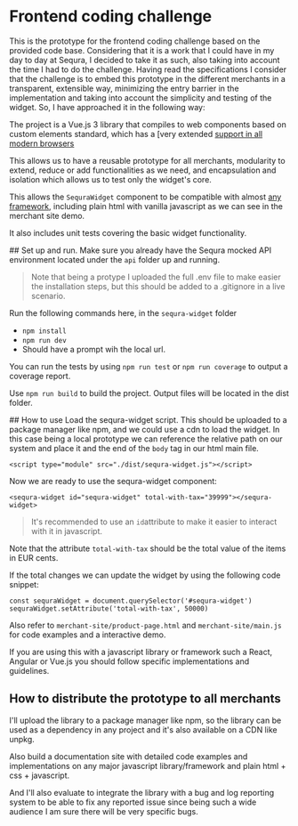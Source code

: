 # Frontend coding challenge
This is the prototype for the frontend coding challenge based on the provided code base.
Considering that it is a work that I could have in my day to day at Sequra, I decided to take it as such, also taking into account the time I had to do the challenge. Having read the specifications I consider that the challenge is to embed this prototype in the different merchants in a transparent, extensible way, minimizing the entry barrier in the implementation and taking into account the simplicity and testing of the widget. So, I have approached it in the following way:

The project is a Vue.js 3 library that compiles to web components based on custom elements standard, which has a [very extended [support in all modern browsers](https://caniuse.com/custom-elementsv1)

This allows us to have a reusable prototype for all merchants, modularity to extend, reduce or add functionalities as we need, and encapsulation and isolation which allows us to test only the widget's core.

This allows the `SequraWidget` component to be compatible with almost [any framework](https://custom-elements-everywhere.com/), including plain html with vanilla javascript as we can see in the merchant site demo.

It also includes unit tests covering the basic widget functionality.

## Set up and run.
Make sure you already have the Sequra mocked API environment located under the `api` folder up and running.

> Note that being a protype I uploaded the full .env file to make easier the installation steps, but this should be added to a .gitignore in a live scenario.

Run the following commands here, in the `sequra-widget` folder
* `npm install`
* `npm run dev`
* Should have a prompt wih the local url.

You can run the tests by using `npm run test` or `npm run coverage` to output a coverage report.

Use `npm run build` to build the project. Output files will be located in the dist folder.

## How to use
Load the sequra-widget script. This should be uploaded to a package manager like npm, and we could use a cdn to load the widget. In this case being a local prototype we can reference the relative path on our system and place it and the end of the `body` tag in our html main file.

`<script type="module" src="./dist/sequra-widget.js"></script>`

Now we are ready to use the sequra-widget component:

`<sequra-widget id="sequra-widget" total-with-tax="39999"></sequra-widget>`

>  It's recommended to use an `id`attribute to make it easier to interact with it in javascript.

Note that the attribute `total-with-tax` should be the total value of the items in EUR cents.

If the total changes we can update the widget by using the following code snippet:
```
const sequraWidget = document.querySelector('#sequra-widget')
sequraWidget.setAttribute('total-with-tax', 50000)
```

Also refer to `merchant-site/product-page.html` and `merchant-site/main.js` for code examples and a interactive demo.

If you are using this with a javascript library or framework such a React, Angular or Vue.js you should follow specific implementations and guidelines.

## How to distribute the prototype to all merchants
I'll upload the library to a package manager like npm, so the library can be used as a dependency in any project and it's also available on a CDN like unpkg.

Also build a documentation site with detailed code examples and implementations on any major javascript library/framework and plain html + css + javascript.

And I'll also evaluate to integrate the library with a bug and log reporting system to be able to fix any reported issue since being such a wide audience I am sure there will be very specific bugs.